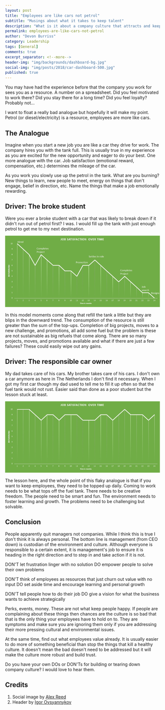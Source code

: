 ```yaml
---
layout: post
title: "Employees are like cars not petrol"
subtitle: "Musings about what it takes to keep talent"
description: "What is it about a company culture that attracts and keeps talent?"
permalink: employees-are-like-cars-not-petrol
author: "Devon Burriss"
category: Leadership
tags: [General]
comments: true
excerpt_separator: <!--more-->
header-img: "img/backgrounds/dashboard-bg.jpg"
social-img: "img/posts/2018/car-dashboard-500.jpg"
published: true
---
```

You may have had the experience before that the company you work for sees you as a resource. A number on a spreadsheet. Did you feel motivated to work there? Did you stay there for a long time? Did you feel loyalty? Probably not...

I want to float a really bad analogue but hopefully it will make my point. Petrol (or diesel/electricity) is a resource, employees are more like cars.

<!--more-->

## The Analogue

Imagine when you start a new job you are like a car they drive for work. The company hires you with the tank full. This is usually true in my experience as you are excited for the new opportunity and eager to do your best. One more analogue with the car. Job satisfaction (emotional reward, compensation, etc.) determines the mileage of the car.

As you work you slowly use up the petrol in the tank. What are you burning? New things to learn, new people to meet, energy on things that don't engage, belief in direction, etc. Name the things that make a job emotionally rewarding.

## Driver: The broke student

Were you ever a broke student with a car that was likely to break down if it didn't run out of petrol first? I was. I would fill up the tank with just enough petrol to get me to my next destination.

![Student tank trajectory](/img/posts/2018/student-tank.jpg)

In this model moments come along that refill the tank a little but they are blips in the downward trend. The consumption of the resource is still greater than the sum of the top-ups. Completion of big projects, moves to a new challenge, and promotions, all add some fuel but the problem is these are not sustainable as big refuels that come along. There are so many projects, moves, and promotions available and what if there are just a few failures? These could easily wipe out any gains.

## Driver: The responsible car owner

My dad takes care of his cars. My brother takes care of his cars. I don't own a car anymore as here in The Netherlands I don't find it necessary. When I got my first car though my dad used to tell me to fill it up often so that the fuel tank would not rust. Easier said than done as a poor student but the lesson stuck at least.

![Adult tank trajectory](/img/posts/2018/adult-tank.jpg)

The lesson here, and the whole point of this flaky analogue is that if you want to keep employees, they need to be topped up daily. Coming to work needs to be what tops off the fuel tank. There needs to be creative freedom. The people need to be smart and fun. The environment needs to foster learning and growth. The problems need to be challenging but solvable.

## Conclusion

People apparently quit managers not companies. While I think this is true I don't think it is always personal. The bottom line is management (from CEO down) is custodian of the environment and culture. Although everyone is responsible to a certain extent, it is management's job to ensure it is heading in the right direction and to step in and take action if it is not.

DON'T let frustration linger with no solution
DO empower people to solve their own problems

DON'T think of employees as resources that just churn out value with no input
DO set aside time and encourage learning and personal growth

DON'T tell people how to do their job
DO give a vision for what the business wants to achieve strategically

Perks, events, money. These are not what keep people happy. If people are complaining about these things then chances are the culture is so bad that that is the only thing your employees have to hold on to. They are symptoms and make sure you are ignoring them only if you are addressing their more pressing cultural and environmental issues.

At the same time, find out what employees value already. It is usually easier to do more of something beneficial than stop the things that kill a healthy culture. It doesn't mean the bad doesn't need to be addressed but it will make the culture more robust and build trust.

Do you have your own DOs or DON'Ts for building or tearing down company culture? I would love to hear them.

## Credits

1. Social image by [Alex Reed](https://unsplash.com/@alexread)
1. Header by [Igor Ovsyannykov](https://unsplash.com/@igorovsyannykov)